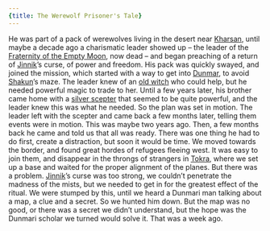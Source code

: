 ```yaml
---
{title: The Werewolf Prisoner's Tale}
---
```

He was part of a pack of werewolves living in the desert near [Kharsan](<../../../gazetteer/greater-dunmar/dunmari-basin/kharsan.md>), until maybe a decade ago a charismatic leader showed up – the leader of the [Fraternity of the Empty Moon](<../../../groups/fraternity-of-the-empty-moon.md>), now dead – and began preaching of a return of [Jinnik](<../../../cosmology/gods/high-gods/jinnik.md>)’s curse, of power and freedom. His pack was quickly swayed, and joined the mission, which started with a way to get into [Dunmar](<../../../gazetteer/greater-dunmar/realms/dunmar/dunmar.md>), to avoid [Shakun](<../../../cosmology/gods/incorporeal-gods/dunmari/shakun.md>)’s maze. The leader knew of an [old witch](<../../../people/fey/agata.md>) who could help, but he needed powerful magic to trade to her. Until a few years later, his brother came home with a [silver scepter](<../../../things/artifacts-of-power/scepter-of-command.md>) that seemed to be quite powerful, and the leader knew this was what he needed. So the plan was set in motion. The leader left with the scepter and came back a few months later, telling them events were in motion. This was maybe two years ago. Then, a few months back he came and told us that all was ready. There was one thing he had to do first, create a distraction, but soon it would be time. We moved towards the border, and found great hordes of refugees fleeing west. It was easy to join them, and disappear in the throngs of strangers in [Tokra](<../../../gazetteer/greater-dunmar/realms/dunmar/central-dunmar/tokra/tokra.md>), where we set up a base and waited for the proper alignment of the planes. But there was a problem. [Jinnik](<../../../cosmology/gods/high-gods/jinnik.md>)’s curse was too strong, we couldn’t penetrate the madness of the mists, but we needed to get in for the greatest effect of the ritual. We were stumped by this, until we heard a Dunmari man talking about a map, a clue and a secret. So we hunted him down. But the map was no good, or there was a secret we didn’t understand, but the hope was the Dunmari scholar we turned would solve it. That was a week ago. 